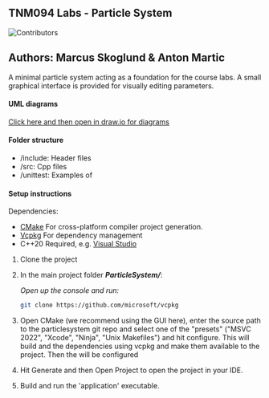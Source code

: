 ## TNM094 Labs - Particle System

![Contributors](https://img.shields.io/badge/contributors-3-green)

## Authors: Marcus Skoglund & Anton Martic

A minimal particle system acting as a foundation for the course labs.
A small graphical interface is provided for visually editing parameters.

#### UML diagrams
[Click here and then open in draw.io for diagrams](https://drive.google.com/file/d/1VYjRpuxV53BEmxqkvz2iq4STdPoqGKrt/view?usp=sharing)

#### Folder structure

- /include: Header files
- /src: Cpp files
- /unittest: Examples of

#### Setup instructions

Dependencies:

- [CMake](https://cmake.org/download/) For cross-platform compiler project generation.
- [Vcpkg](https://github.com/microsoft/vcpkg) For dependency management
- C++20 Required, e.g. [Visual Studio](https://visualstudio.microsoft.com/downloads/)

1.  Clone the project

2.  In the main project folder **_ParticleSystem/_**:

    _Open up the console and run:_

    ```bash
    git clone https://github.com/microsoft/vcpkg
    ```

3.  Open CMake (we recommend using the GUI here), enter the source path to the particlesystem git repo
    and select one of the "presets" ("MSVC 2022", "Xcode", "Ninja", "Unix Makefiles")
    and hit configure. This will build and the dependencies using vcpkg and make them available to
    the project. Then the will be configured

4.  Hit Generate and then Open Project to open the project in your IDE.

5.  Build and run the 'application' executable.
